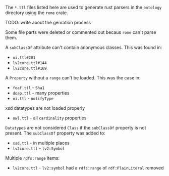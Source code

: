 
The `*.ttl` files listed here are used to generate rust parsers in the `ontology`
directory using the `rome` crate.

TODO: write about the genration process

Some file parts were deleted or commented out becaus `rome` can't parse them.

A `subClassOf` attribute can't contain anonymous classes. This was found in:

 * `ui.ttl#201`
 * `lv2core.ttl#144`
 * `lv2core.ttl#169`

A `Property` without a `range` can't be loaded. This was the case in:

 * `foaf.ttl` - `Sha1`
 * `doap.ttl` - many properties
 * `ui.ttl` - `notifyType`

xsd datatypes are not loaded properly

 * `owl.ttl` - all `cardinality` properties

`Datatype`s are not considered `Class` if the `subClassOf` property is not present.
The `subClassOf` property was added to:

 * `xsd.ttl` - in multiple places
 * `lv2core.ttl` - `lv2:Symbol`

Multiple `rdfs:range` items:

 * `lv2core.ttl` - `lv2:symbol` had a `rdfs:range` of `rdf:PlainLiteral` removed
